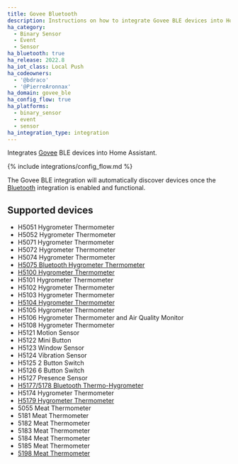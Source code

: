 ```yaml
---
title: Govee Bluetooth
description: Instructions on how to integrate Govee BLE devices into Home Assistant.
ha_category:
  - Binary Sensor
  - Event
  - Sensor
ha_bluetooth: true
ha_release: 2022.8
ha_iot_class: Local Push
ha_codeowners:
  - '@bdraco'
  - '@PierreAronnax'
ha_domain: govee_ble
ha_config_flow: true
ha_platforms:
  - binary_sensor
  - event
  - sensor
ha_integration_type: integration
---
```


Integrates [Govee](https://www.govee.com/) BLE devices into Home Assistant.

{% include integrations/config_flow.md %}

The Govee BLE integration will automatically discover devices once the [Bluetooth](/integrations/bluetooth) integration is enabled and functional.

## Supported devices

- H5051 Hygrometer Thermometer
- H5052 Hygrometer Thermometer
- H5071 Hygrometer Thermometer
- H5072 Hygrometer Thermometer
- H5074 Hygrometer Thermometer
- [H5075 Bluetooth Hygrometer Thermometer](https://us.govee.com/collections/thermo-hydrometer/products/govee-bluetooth-hygrometer-thermometer-h5075)
- [H5100 Hygrometer Thermometer](https://us.govee.com/collections/thermo-hydrometer/products/govee-h5100-mini-hygrometer-thermometer-sensors)
- H5101 Hygrometer Thermometer
- H5102 Hygrometer Thermometer
- H5103 Hygrometer Thermometer
- [H5104 Hygrometer Thermometer](https://us.govee.com/products/goveelife-bluetooth-hygrometer-thermometer-h5104-white)
- H5105 Hygrometer Thermometer
- H5106 Hygrometer Thermometer and Air Quality Monitor
- H5108 Hygrometer Thermometer
- H5121 Motion Sensor
- H5122 Mini Button
- H5123 Window Sensor
- H5124 Vibration Sensor
- H5125 2 Button Switch
- H5126 6 Button Switch
- H5127 Presence Sensor
- [H5177/5178 Bluetooth Thermo-Hygrometer](https://us.govee.com/collections/thermo-hydrometer/products/bluetooth-thermo-hygrometer)
- H5174 Hygrometer Thermometer
- [H5179 Hygrometer Thermometer](https://us.govee.com/products/wi-fi-temperature-humidity-sensor)
- 5055 Meat Thermometer
- 5181 Meat Thermometer
- 5182 Meat Thermometer
- 5183 Meat Thermometer
- 5184 Meat Thermometer
- 5185 Meat Thermometer
- [5198 Meat Thermometer](https://us.govee.com/products/govee-wi-fi-grilling-meat-thermometer-with-4-probes)

